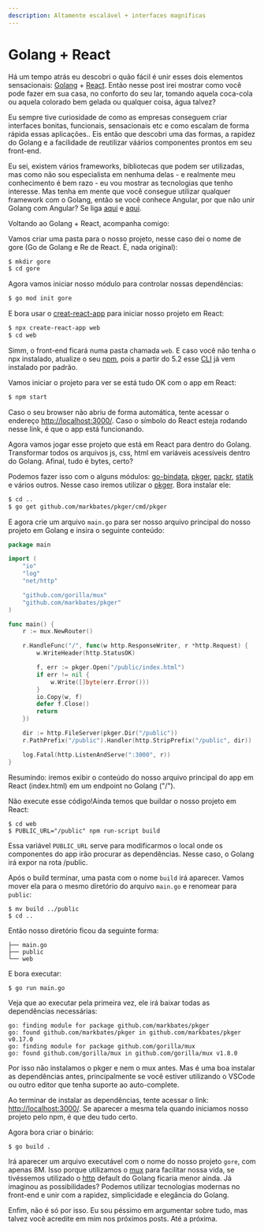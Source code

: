 ```yaml
---
description: Altamente escalável + interfaces magníficas
---
```


# Golang + React

Há um tempo atrás eu descobri o quão fácil é unir esses dois elementos sensacionais: [Golang](https://golang.org/) + [React](https://reactjs.org/). Então nesse post irei mostrar como você pode fazer em sua casa, no conforto do seu lar, tomando aquela coca-cola ou aquela colorado bem gelada ou qualquer coisa, água talvez?

Eu sempre tive curiosidade de como as empresas conseguem criar interfaces bonitas, funcionais, sensacionais etc e como escalam de forma rápida essas aplicações.. Eis então que descobri uma das formas, a rapidez do Golang e a facilidade de reutilizar váários componentes prontos em seu front-end.

Eu sei, existem vários frameworks, bibliotecas que podem ser utilizadas, mas como não sou especialista em nenhuma delas - e realmente meu conhecimento é bem razo - eu vou mostrar as tecnologias que tenho interesse. Mas tenha em mente que você consegue utilizar qualquer framework com o Golang, então se você conhece Angular, por que não unir Golang com Angular? Se liga [aqui](https://auth0.com/blog/developing-golang-and-angular-apps-part-1-backend-api/) e [aqui](https://medium.com/@anshap1719/getting-started-with-angular-and-go-setting-up-a-boilerplate-project-8c273b81aa6).

Voltando ao Golang + React, acompanha comigo:

Vamos criar uma pasta para o nosso projeto, nesse caso dei o nome de gore \(Go de Golang e Re de React. É, nada original\):

```bash
$ mkdir gore
$ cd gore
```

Agora vamos iniciar nosso módulo para controlar nossas dependências:

```bash
$ go mod init gore
```

E bora usar o [creat-react-app](https://create-react-app.dev/) para iniciar nosso projeto em React:

```bash
$ npx create-react-app web
$ cd web
```

Simm, o front-end ficará numa pasta chamada `web`. E caso você não tenha o npx instalado, atualize o seu [npm](https://www.npmjs.com/get-npm), pois a partir do 5.2 esse [CLI](https://en.wikipedia.org/wiki/Command-line_interface) já vem instalado por padrão.

Vamos iniciar o projeto para ver se está tudo OK com o app em React:

```bash
$ npm start
```

Caso o seu browser não abriu de forma automática, tente acessar o endereço [http://localhost:3000/](http://localhost:3000/). Caso o símbolo do React esteja rodando nesse link, é que o app está funcionando.

Agora vamos jogar esse projeto que está em React para dentro do Golang. Transformar todos os arquivos js, css, html em variáveis acessíveis dentro do Golang. Afinal, tudo é bytes, certo?

Podemos fazer isso com o alguns módulos: [go-bindata](https://github.com/containous/go-bindata), [pkger](https://github.com/markbates/pkger), [packr](https://github.com/gobuffalo/packr), [statik](https://github.com/rakyll/statik) e vários outros. Nesse caso iremos utilizar o [pkger](https://github.com/markbates/pkger). Bora instalar ele:

```bash
$ cd ..
$ go get github.com/markbates/pkger/cmd/pkger
```

E agora crie um arquivo `main.go` para ser nosso arquivo principal do nosso projeto em Golang e insira o seguinte conteúdo:

```go
package main

import (
	"io"
	"log"
	"net/http"

	"github.com/gorilla/mux"
	"github.com/markbates/pkger"
)

func main() {
	r := mux.NewRouter()

	r.HandleFunc("/", func(w http.ResponseWriter, r *http.Request) {
		w.WriteHeader(http.StatusOK)

		f, err := pkger.Open("/public/index.html")
		if err != nil {
			w.Write([]byte(err.Error()))
		}
		io.Copy(w, f)
		defer f.Close()
		return
	})

	dir := http.FileServer(pkger.Dir("/public"))
	r.PathPrefix("/public").Handler(http.StripPrefix("/public", dir))

	log.Fatal(http.ListenAndServe(":3000", r))
}

```

Resumindo: iremos exibir o conteúdo do nosso arquivo principal do app em React \(index.html\) em um endpoint no Golang \("/"\).

Não execute esse código!Ainda temos que buildar o nosso projeto em React:

```text
$ cd web
$ PUBLIC_URL="/public" npm run-script build
```

Essa variável `PUBLIC_URL` serve para modificarmos o local onde os componentes do app irão procurar as dependências. Nesse caso, o Golang irá expor na rota /public.

Após o build terminar, uma pasta com o nome `build` irá aparecer. Vamos mover ela para o mesmo diretório do arquivo `main.go` e renomear para `public`:

```text
$ mv build ../public
$ cd ..
```

Então nosso diretório ficou da seguinte forma:

```text
├── main.go
├── public
└── web
```

E bora executar:

```text
$ go run main.go
```

Veja que ao executar pela primeira vez, ele irá baixar todas as dependências necessárias:

```text
go: finding module for package github.com/markbates/pkger
go: found github.com/markbates/pkger in github.com/markbates/pkger v0.17.0
go: finding module for package github.com/gorilla/mux
go: found github.com/gorilla/mux in github.com/gorilla/mux v1.8.0
```

 Por isso não instalamos o pkger e nem o mux antes. Mas é uma boa instalar as dependências antes, principalmente se você estiver utilizando o VSCode ou outro editor que tenha suporte ao auto-complete.

Ao terminar de instalar as dependências, tente acessar o link: [http://localhost:3000/](http://localhost:3000/). Se aparecer a mesma tela quando iniciamos nosso projeto pelo npm, é que deu tudo certo.

Agora bora criar o binário:

```text
$ go build .
```

Irá aparecer um arquivo executável com o nome do nosso projeto `gore`, com apenas 8M. Isso porque utilizamos o [mux](https://github.com/gorilla/mux) para facilitar nossa vida, se tivéssemos utilizado o [http](https://golang.org/pkg/net/http/) default do Golang ficaria menor ainda. Já imaginou as possibilidades? Podemos utilizar tecnologias modernas no front-end e unir com a rapidez, simplicidade e elegância do Golang.

Enfim, não é só por isso. Eu sou péssimo em argumentar sobre tudo, mas talvez você acredite em mim nos próximos posts. Até a próxima.



